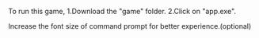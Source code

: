 To run this game,
  1.Download the "game" folder.
  2.Click on "app.exe".
  
Increase the font size of command prompt for better experience.(optional)

